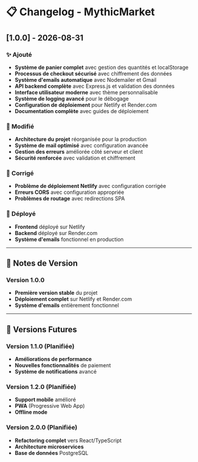 # 📋 Changelog - MythicMarket

## [1.0.0] - 2026-08-31

### ✨ Ajouté
- **Système de panier complet** avec gestion des quantités et localStorage
- **Processus de checkout sécurisé** avec chiffrement des données
- **Système d'emails automatique** avec Nodemailer et Gmail
- **API backend complète** avec Express.js et validation des données
- **Interface utilisateur moderne** avec thème personnalisable
- **Système de logging avancé** pour le débogage
- **Configuration de déploiement** pour Netlify et Render.com
- **Documentation complète** avec guides de déploiement

### 🔧 Modifié
- **Architecture du projet** réorganisée pour la production
- **Système de mail optimisé** avec configuration avancée
- **Gestion des erreurs** améliorée côté serveur et client
- **Sécurité renforcée** avec validation et chiffrement

### 🐛 Corrigé
- **Problème de déploiement Netlify** avec configuration corrigée
- **Erreurs CORS** avec configuration appropriée
- **Problèmes de routage** avec redirections SPA

### 🚀 Déployé
- **Frontend** déployé sur Netlify
- **Backend** déployé sur Render.com
- **Système d'emails** fonctionnel en production

---

## 📝 Notes de Version

### Version 1.0.0
- **Première version stable** du projet
- **Déploiement complet** sur Netlify et Render.com
- **Système d'emails** entièrement fonctionnel

---

## 🔮 Versions Futures

### Version 1.1.0 (Planifiée)
- **Améliorations de performance**
- **Nouvelles fonctionnalités** de paiement
- **Système de notifications** avancé

### Version 1.2.0 (Planifiée)
- **Support mobile** amélioré
- **PWA** (Progressive Web App)
- **Offline mode**

### Version 2.0.0 (Planifiée)
- **Refactoring complet** vers React/TypeScript
- **Architecture microservices**
- **Base de données** PostgreSQL
